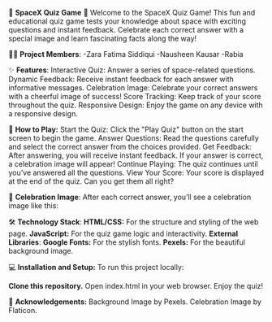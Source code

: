 🌟 **SpaceX Quiz Game** 🌟
Welcome to the SpaceX Quiz Game!
This fun and educational quiz game tests your knowledge about space with exciting questions and instant feedback. Celebrate each correct answer with a special image and learn fascinating facts along the way!

👩‍💻 **Project Members**:
-Zara Fatima Siddiqui
-Nausheen Kausar
-Rabia 


✨ **Features**:
Interactive Quiz: Answer a series of space-related questions.
Dynamic Feedback: Receive instant feedback for each answer with informative messages.
Celebration Image: Celebrate your correct answers with a cheerful image of success!
Score Tracking: Keep track of your score throughout the quiz.
Responsive Design: Enjoy the game on any device with a responsive design.


🚀 **How to Play:**
Start the Quiz: Click the "Play Quiz" button on the start screen to begin the game.
Answer Questions: Read the questions carefully and select the correct answer from the choices provided.
Get Feedback: After answering, you will receive instant feedback. If your answer is correct, a celebration image will appear!
Continue Playing: The quiz continues until you’ve answered all the questions.
View Your Score: Your score is displayed at the end of the quiz. Can you get them all right?


🎉 **Celebration Image**:
After each correct answer, you’ll see a celebration image like this:



🛠️ **Technology Stack**:
**HTML/CSS:** For the structure and styling of the web page.
**JavaScript:** For the quiz game logic and interactivity.
**External Libraries**:
**Google Fonts:** For the stylish fonts.
**Pexels:** For the beautiful background image.


💻 **Installation and Setup:**
To run this project locally:

**Clone this repository.**
Open index.html in your web browser.
Enjoy the quiz!


🙏 **Acknowledgements:**
Background Image by Pexels.
Celebration Image by Flaticon.
